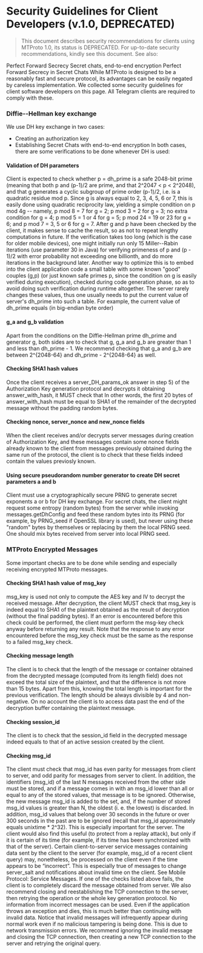 # Security Guidelines for Client Developers (v.1.0, DEPRECATED)
> This document describes security recommendations for clients using MTProto 1.0, its status is DEPRECATED.
For up-to-date security recommendations, kindly see this document.
See also:

Perfect Forward Secrecy
Secret chats, end-to-end encryption
Perfect Forward Secrecy in Secret Chats
While MTProto is designed to be a reasonably fast and secure protocol, its advantages can be easily negated by careless implementation. We collected some security guidelines for client software developers on this page. All Telegram clients are required to comply with these.
### Diffie--Hellman key exchange
We use DH key exchange in two cases:
- Creating an authorization key
- Establishing Secret Chats with end-to-end encryption
In both cases, there are some verifications to be done whenever DH is used:
#### Validation of DH parameters
Client is expected to check whether p = dh_prime is a safe 2048-bit prime (meaning that both p and (p-1)/2 are prime, and that 2^2047 < p < 2^2048), and that g generates a cyclic subgroup of prime order (p-1)/2, i.e. is a quadratic residue mod p. Since g is always equal to 2, 3, 4, 5, 6 or 7, this is easily done using quadratic reciprocity law, yielding a simple condition on p mod 4g -- namely, p mod 8 = 7 for g = 2; p mod 3 = 2 for g = 3; no extra condition for g = 4; p mod 5 = 1 or 4 for g = 5; p mod 24 = 19 or 23 for g = 6; and p mod 7 = 3, 5 or 6 for g = 7. After g and p have been checked by the client, it makes sense to cache the result, so as not to repeat lengthy computations in future.
If the verification takes too long (which is the case for older mobile devices), one might initially run only 15 Miller--Rabin iterations (use parameter 30 in Java) for verifying primeness of p and (p - 1)/2 with error probability not exceeding one billionth, and do more iterations in the background later.
Another way to optimize this is to embed into the client application code a small table with some known "good" couples (g,p) (or just known safe primes p, since the condition on g is easily verified during execution), checked during code generation phase, so as to avoid doing such verification during runtime altogether. The server rarely changes these values, thus one usually needs to put the current value of server's dh_prime into such a table. For example, the current value of dh_prime equals (in big-endian byte order)
#### g_a and g_b validation
Apart from the conditions on the Diffie-Hellman prime dh_prime and generator g, both sides are to check that g, g_a and g_b are greater than 1 and less than dh_prime - 1. We recommend checking that g_a and g_b are between 2^{2048-64} and dh_prime - 2^{2048-64} as well.
#### Checking SHA1 hash values
Once the client receives a server_DH_params_ok answer in step 5) of the Authorization Key generation protocol and decrypts it obtaining answer_with_hash, it MUST check that
In other words, the first 20 bytes of answer_with_hash must be equal to SHA1 of the remainder of the decrypted message without the padding random bytes.
#### Checking nonce, server_nonce and new_nonce fields
When the client receives and/or decrypts server messages during creation of Authorization Key, and these messages contain some nonce fields already known to the client from messages previously obtained during the same run of the protocol, the client is to check that these fields indeed contain the values previosly known.
#### Using secure pseudorandom number generator to create DH secret parameters a and b
Client must use a cryptographically secure PRNG to generate secret exponents a or b for DH key exchange. For secret chats, the client might request some entropy (random bytes) from the server while invoking messages.getDhConfig and feed these random bytes into its PRNG (for example, by PRNG_seed if OpenSSL library is used), but never using these "random" bytes by themselves or replacing by them the local PRNG seed. One should mix bytes received from server into local PRNG seed.
### MTProto Encrypted Messages
Some important checks are to be done while sending and especially receiving encrypted MTProto messages.
#### Checking SHA1 hash value of msg_key
msg_key is used not only to compute the AES key and IV to decrypt the received message. After decryption, the client MUST check that msg_key is indeed equal to SHA1 of the plaintext obtained as the result of decryption (without the final padding bytes).
If an error is encountered before this check could be performed, the client must perform the msg-key check anyway before returning any result. Note that the response to any error encountered before the msg_key check must be the same as the response to a failed msg_key check.
#### Checking message length
The client is to check that the length of the message or container obtained from the decrypted message (computed from its length field) does not exceed the total size of the plaintext, and that the difference is not more than 15 bytes. Apart from this, knowing the total length is important for the previous verification.
The length should be always divisible by 4 and non-negative. On no account the client is to access data past the end of the decryption buffer containing the plaintext message.
#### Checking session_id
The client is to check that the session_id field in the decrypted message indeed equals to that of an active session created by the client.
#### Checking msg_id
The client must check that msg_id has even parity for messages from client to server, and odd parity for messages from server to client.
In addition, the identifiers (msg_id) of the last N messages received from the other side must be stored, and if a message comes in with an msg_id lower than all or equal to any of the stored values, that message is to be ignored. Otherwise, the new message msg_id is added to the set, and, if the number of stored msg_id values is greater than N, the oldest (i. e. the lowest) is discarded.
In addition, msg_id values that belong over 30 seconds in the future or over 300 seconds in the past are to be ignored (recall that msg_id approximately equals unixtime * 2^32). This is especially important for the server. The client would also find this useful (to protect from a replay attack), but only if it is certain of its time (for example, if its time has been synchronized with that of the server).
Certain client-to-server service messages containing data sent by the client to the server (for example, msg_id of a recent client query) may, nonetheless, be processed on the client even if the time appears to be “incorrect”. This is especially true of messages to change server_salt and notifications about invalid time on the client. See Mobile Protocol: Service Messages.
If one of the checks listed above fails, the client is to completely discard the message obtained from server. We also recommend closing and reestablishing the TCP connection to the server, then retrying the operation or the whole key generation protocol.
No information from incorrect messages can be used. Even if the application throws an exception and dies, this is much better than continuing with invalid data.
Notice that invalid messages will infrequently appear during normal work even if no malicious tampering is being done. This is due to network transmission errors. We recommend ignoring the invalid message and closing the TCP connection, then creating a new TCP connection to the server and retrying the original query.
